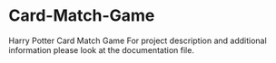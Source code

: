 # Card-Match-Game
Harry Potter Card Match Game
For project description and additional information please look at the documentation file.

